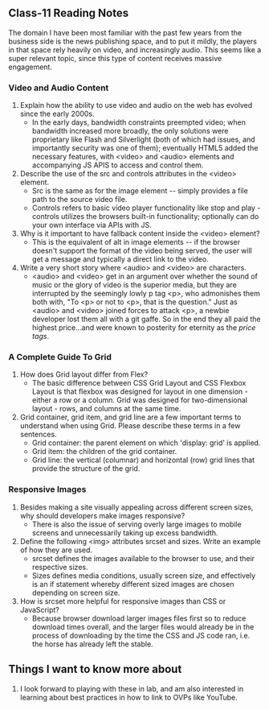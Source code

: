 ## Class-11 Reading Notes  
<p>The domain I have been most familiar with the past few years from the business side is the news publishing space, and to put it mildly, the players in that space rely heavily on video, and increasingly audio. This seems like a super relevant topic, since this type of content receives massive engagement.</p>

### Video and Audio Content

1. Explain how the ability to use video and audio on the web has evolved since the early 2000s.
    * In the early days, bandwidth constraints preempted video; when bandwidth increased more broadly, the only solutions were proprietary like Flash and Silverlight (both of which had issues, and importantly security was one of them); eventually HTML5  added the necessary features, with <video\> and <audio\> elements and accompanying JS APIS to access and control them. 
2. Describe the use of the src and controls attributes in the <video\> element.
    * Src is the same as for the image element -- simply provides a file path to the source video file.
    * Controls refers to basic video player functionality like stop and play - controls utilizes the browsers built-in functionality; optionally can do your own interface via APIs with JS.
3. Why is it important to have fallback content inside the <video\> element?
    * This is the equivalent of alt in image elements -- if the browser doesn't support the format of the video being served, the user will get a message and typically a direct link to the video.
4. Write a very short story where <audio\> and <video\> are characters.
    * <audio\> and <video\> get in an argument over whether the sound of music or the glory of video is the superior media, but they are interrupted by the seemingly lowly p tag <p\>, who admonishes them both with, "To <p\> or not to <p\>, that is the question."  Just as <audio\> and <video\> joined forces to attack <p\>, a newbie developer lost them all with a git gaffe.  So in the end they all paid the highest price...and were known to posterity for eternity as the *price tags*.

### A Complete Guide To Grid

1. How does Grid layout differ from Flex?
    * The basic difference between CSS Grid Layout and CSS Flexbox Layout is that flexbox was designed for layout in one dimension - either a row or a column. Grid was designed for two-dimensional layout - rows, and columns at the same time.
2. Grid container, grid item, and grid line are a few important terms to understand when using Grid. Please describe these terms in a few sentences.
    * Grid container: the parent element on which 'display: grid' is applied.
    * Grid item: the children of the grid container.
    * Grid line: the vertical (columnar) and horizontal (row) grid lines that provide the structure of the grid.

### Responsive Images

1. Besides making a site visually appealing across different screen sizes, why should developers make images responsive?
    * There is also the issue of serving overly large images to mobile screens and unnecessarily taking up excess bandwidth.
2. Define the following <img\> attributes srcset and sizes. Write an example of how they are used.
    * srcset defines the images available to the browser to use, and their respective sizes.
    * Sizes defines media conditions, usually screen size, and effectively is an if statement whereby different sized images are chosen depending on screen size.
3. How is srcset more helpful for responsive images than CSS or JavaScript?
    * Because browser download larger images files first so to reduce download times overall, and the larger files would already be in the process of downloading by the time the CSS and JS code ran, i.e. the horse has already left the stable.

## Things I want to know more about

1. I look forward to playing with these in lab, and am also interested in learning about best practices in how to link to OVPs like YouTube.
